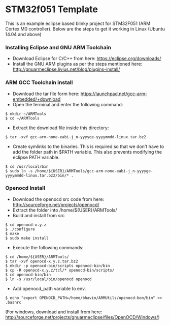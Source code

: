 # STM32f051 Template
This is an example eclipse based blinky project for STM32F051 (ARM Cortex M0 controller). Below are the steps to get it working in Linux (Ubuntu 14.04 and above)

### Installing Eclipse and GNU ARM Toolchain
* Download Eclipse for C/C++ from here: https://eclipse.org/downloads/
* Install the GNU ARM plugins as per the steps mentioned here: http://gnuarmeclipse.livius.net/blog/plugins-install/

### ARM GCC Toolchain install
* Download the tar file form here: https://launchpad.net/gcc-arm-embedded/+download
* Open the terminal and enter the following command:
``` sh1
$ mkdir ~/ARMTools
$ cd ~/ARMTools
```
* Extract the download file inside this directory:
``` sh2
$ tar -xvf gcc-arm-none-eabi-j_n-yyyyqe-yyyymmdd-linux.tar.bz2
```
* Create symlinks to the binaries. This is required so that we don't have to add the folder path in $PATH variable. This also prevents modifying the eclipse PATH variable.
``` sh3
$ cd /usr/local/bin
$ sudo ln -s /home/${USER}/ARMTools/gcc-arm-none-eabi-j_n-yyyyge-yyyymmdd-linux.tar.bz2/bin/* .
```
### Openocd Install
* Download the openocd src code from here: http://sourceforge.net/projects/openocd/
* Extract the folder into /home/${USER}/ARMTools/
* Build and install from src
``` sh4
$ cd openocd-x.y.z
$ ./configure
$ make
$ sudo make install
```
* Execute the following commands:
``` sh5
$ cd /home/${USER}/ARMTools/
$ tar -xvf openocd-x.y.z.tar.bz2
$ mkdir -p openocd-bin/scripts openocd-bin/bin
$ cp -R openocd-x.y.z/tcl/* openocd-bin/scripts/
$ cd openocd-bin/bin
$ ln -s /usr/local/bin/openocd openocd
```
* Add openocd_path variable to env.
``` sh6
$ echo "export OPENOCD_PATH=/home/bhavin/ARMUtils/openocd-bon/bin" >> .bashrc
```
(For windows, download and install from here: http://sourceforge.net/projects/gnuarmeclipse/files/OpenOCD/Windows/)
